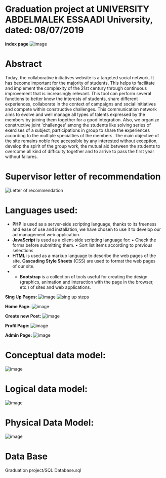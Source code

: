 # Graduation project at UNIVERSITY ABDELMALEK ESSAADI University, dated: 08/07/2019

**index page**
![image](https://user-images.githubusercontent.com/81425945/167361660-7a757bba-6110-4226-a2a9-6409a2cf8066.png)



# Abstract
Today, the collaborative initiatives website is a targeted social network. It has become important for the majority of students. This helps to facilitate and implement the complexity of the 21st century through continuous improvement that is increasingly relevant.
This tool can perform several functions to better know the interests of students, share different experiences, collaborate in the context of campaigns and social initiatives and compete within constructive challenges.
This communication network aims to evolve and well manage all types of talents expressed by the members by joining them together for a good integration.
Also, we organize constructive joint 'challenges' among the students like solving series of exercises of a subject, participations in group to share the experiences according to the multiple specialties of the members.
 The main objective of the site remains noble free accessible by any interested without exception, develop the spirit of the group work, the mutual aid between the students to overcome all kind of difficulty together and to arrive to pass the first year without failures.


# Supervisor letter of recommendation
![Letter of recommendation](https://user-images.githubusercontent.com/81425945/167360847-369c19ad-7197-478b-8067-aac2171c8aea.jpg)

# Languages used:
* **PHP**  is used as a server-side scripting language, thanks to its freeness and ease of use and installation, we have chosen to use it to develop our ad management web application.
* **JavaScript** is used as a client-side scripting language for:
                    • Check the forms before submitting them.
                    • Sort list items according to previous selections
* **HTML** is used as a markup language to describe the web pages of the site. **Cascading Style Sheets** (CSS) are used to format the web pages of our site.
* * **Bootstrap** is a collection of tools useful for creating the design (graphics, animation and interaction with the page in the browser, etc.) of sites and web applications.

**Sing Up Pages:**
![image](https://user-images.githubusercontent.com/81425945/167361794-67bd4218-86d3-4669-aa64-1e14bfb25860.png)
![sing up steps](https://user-images.githubusercontent.com/81425945/167362089-4af56ef2-78a1-4d79-8377-cd682f96ee59.png)

**Home Page:**
![image](https://user-images.githubusercontent.com/81425945/167362215-56fa2754-31a5-4f42-8434-7352605e7769.png)

**Create new Post:**
![image](https://user-images.githubusercontent.com/81425945/167362247-2ff10751-d77b-4704-a448-611137424fc4.png)

**Profil Page:**
![image](https://user-images.githubusercontent.com/81425945/167362343-c11b2f78-e524-46aa-87c0-ca2c73dccbd1.png)

**Admin Page:**
![image](https://user-images.githubusercontent.com/81425945/167362464-c01c0a82-bd1e-4095-a75f-8a0bde32cf49.png)

# Conceptual data model: 
![image](https://user-images.githubusercontent.com/81425945/167362561-3e7de302-764e-4c4f-9c1b-78fd22c81877.png)


# Logical data model:
![image](https://user-images.githubusercontent.com/81425945/167362637-f6ef7dc0-1f91-4bd2-853a-af66fe544a84.png)

# Physical Data Model:
![image](https://user-images.githubusercontent.com/81425945/167362701-e4bb42cf-0b8d-4972-b35c-6a45d4c2f9e9.png)


# Data Base
Graduation project/SQL Database.sql
